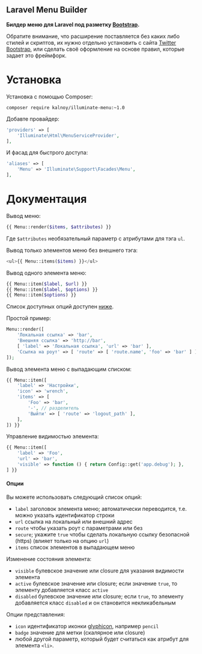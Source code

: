 Laravel Menu Builder
--------------------

**Билдер меню для Laravel под разметку [Bootstrap][twbs].**

Обратите внимание, что расширение поставляется без каких либо стилей и скриптов, их нужно отдельно установить с сайта
 [Twitter Bootstrap][twbs], или сделать своё оформление на основе правил, которые задает это фреймфорк.
 
[twbs]: http://getbootstrap.com "Twitter Bootstrap"

Установка
=========

Установка с помощью Composer:

```
composer require kalnoy/illuminate-menu:~1.0
```

Добавте провайдер:

```php
'providers' => [
    'Illuminate\Html\MenuServiceProvider',
],
```

И фасад для быстрого доступа:

```php
'aliases' => [
    'Menu' => 'Illuminate\Support\Facades\Menu',
],
```

Документация
============

Вывод меню:

```php
{{ Menu::render($items, $attributes) }}
```

Где `$attributes` необязательный параметр с атрибутами для тэга `ul`.

Вывод только элементов меню без внешнего тэга:

```php
<ul>{{ Menu::items($items) }}</ul>
```

Вывод одного элемента меню:

```php
{{ Menu::item($label, $url) }}
{{ Menu::item($label, $options) }}
{{ Menu::item($options) }}
```

Список доступных опций доступен [ниже](#Опции).

Простой пример:

```php
Menu::render([
    'Локальная ссылка' => 'bar',
    'Внешняя ссылка' => 'http://bar',
    [ 'label' => 'Локальная ссылка', 'url' => 'bar' ],
    'Ссылка на роут' => [ 'route' => [ 'route.name', 'foo' => 'bar' ] ],
]);
```

Вывод элемента меню с выпадающим списком:

```php
{{ Menu::item([
    'label' => 'Настройки',
    'icon' => 'wrench',
    'items' => [
        'Foo' => 'bar',
        '-', // разделитель
        'Выйти' => [ 'route' => 'logout_path' ],
    ],
]) }}
```

Управление видимостью элемента:

```php
{{ Menu::item([
    'label' => 'Foo',
    'url' => 'bar',
    'visible' => function () { return Config::get('app.debug'); },
] }}
```

#### Опции

Вы можете использовать следующий список опций:

*   `label` заголовок элемента меню; автоматически переводится, т.е. можно указать идентификатор строки
*   `url` ссылка на локальный или внешний адрес
*   `route` чтобы указать роут с параметрами или без
*   `secure`; укажите `true` чтобы сделать локальную ссылку безопасной (https) (влияет только на опцию `url`)
*   `items` список элементов в выпадающем меню

Изменение состояния элемента:

*   `visible` булевское значение или closure для указания видимости элемента
*   `active` булевское значение или closure; если значение `true`, то элементу добавляется класс `active`
*   `disabled` булевское значение или closure; если `true`, то элементу добавляется класс `disabled` и он становится 
    некликабельным

Опции представления:

*   `icon` идентификатор иконки [glyphicon](http://getbootstrap.com/components/#glyphicons), например `pencil`
*   `badge` значение для метки (скалярное или closure)
*   любой другой параметр, который будет считаться как атрибут для элемента `<li>`.